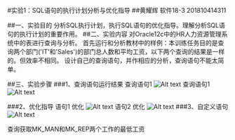 #实验1：SQL语句的执行计划分析与优化指导
##黄耀辉 软件18-3 201810414311

##一、实验目的
    分析SQL执行计划，执行SQL语句的优化指导。理解分析SQL语句的执行计划的重要作用。
##二、实验内容
    对Oracle12c中的HR人力资源管理系统中的表进行查询与分析。
    首先运行和分析教材中的样例：本训练任务目的是查询两个部门('IT'和'Sales')的部门总人数和平均工资，以下两个查询的结果是一样的。但效率不相同。
    设计自己的查询语句，并作相应的分析，查询语句不能太简单。

##三、实验步骤
###1、查询语句运行结果
    查询语句1
![Alt text](/查询语句1.png)
    查询语句1
![Alt text](/查询语句2.png)

###2、优化指导
    语句1 优化
![Alt text](/优化1.png)
    语句2 优化
![Alt text](/优化2.png)
###3、自定义语句
![Alt text](/自定义.png)

查询获取MK_MAN和MK_REP两个工作的最低工资
